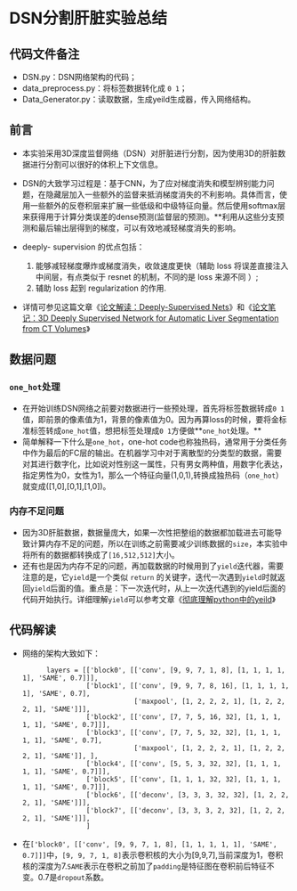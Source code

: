 # DSN分割肝脏实验总结 #
## 代码文件备注 ##
+ DSN.py：DSN网络架构的代码；
+ data_preprocess.py：将标签数据转化成 `0 1`；
+ Data_Generator.py：读取数据，生成yeild生成器，传入网络结构。
## 前言 ##
+ 本实验采用3D深度监督网络（DSN）对肝脏进行分割，因为使用3D的肝脏数据进行分割可以很好的体积上下文信息。
+ DSN的大致学习过程是：基于CNN，为了应对梯度消失和模型辨别能力问题，在隐藏层加入一些额外的监督来抵消梯度消失的不利影响。具体而言，使用一些额外的反卷积层来扩展一些低级和中级特征向量。然后使用softmax层来获得用于计算分类误差的dense预测(监督层的预测)。**利用从这些分支预测和最后输出层得到的梯度，可以有效地减轻梯度消失的影响。
+ deeply- supervision 的优点包括：
	1. 能够减轻梯度爆炸或梯度消失，收敛速度更快（辅助 loss 将误差直接注入中间层，有点类似于 resnet 的机制，不同的是 loss 来源不同 ）;
	2. 辅助 loss 起到 regularization 的作用.


+ 详情可参见这篇文章《[论文解读：Deeply-Supervised Nets](http://tanqingbo.com/2018/11/12/Deeply-Supervised%20Nets/)》和《[论文笔记：3D Deeply Supervised Network for Automatic Liver Segmentation from CT Volumes](http://tanqingbo.com/2018/11/13/3D%20Deeply%20Supervised%20Network%20for%20Automatic%20Liver%20Segmentation%20from%20CT%20Volumes/)》

## 数据问题 ##
### `one_hot`处理 ###
+ 在开始训练DSN网络之前要对数据进行一些预处理，首先将标签数据转成`0 1`值，即前景的像素值为1，背景的像素值为0。因为再算loss的时候，要将金标准标签转成`one_hot`值，想把标签处理成`0 1`方便做**`one_hot`处理。**
+ 简单解释一下什么是`one_hot`，one-hot code也称独热码，通常用于分类任务中作为最后的FC层的输出。在机器学习中对于离散型的分类型的数据，需要对其进行数字化，比如说对性别这一属性，只有男女两种值，用数字化表达，指定男性为0，女性为1，那么一个特征向量(1,0,1),转换成独热码（`one_hot`）就变成([1,0],[0,1],[1,0])。

### 内存不足问题 ###
+ 因为3D肝脏数据，数据量庞大，如果一次性把整组的数据都加载进去可能导致计算内存不足的问题，所以在训练之前需要减少训练数据的`size`，本实验中将所有的数据都转换成了`[16,512,512]`大小。
+ 还有也是因为内存不足的问题，再加载数据的时候用到了`yield`迭代器，需要注意的是，它`yield`是一个类似 `return` 的关键字，迭代一次遇到`yield`时就返回`yield`后面的值。重点是：下一次迭代时，从上一次迭代遇到的yield后面的代码开始执行。详细理解`yield`可以参考文章《[彻底理解python中的yeild](http://tanqingbo.com/2018/11/27/%E5%BD%BB%E5%BA%95%E7%90%86%E8%A7%A3python%E4%B8%AD%E7%9A%84yeild/)》



## 代码解读 ##
+ 网络的架构大致如下：

			layers = [['block0', [['conv', [9, 9, 7, 1, 8], [1, 1, 1, 1, 1], 'SAME', 0.7]]],
			          ['block1', [['conv', [9, 9, 7, 8, 16], [1, 1, 1, 1, 1], 'SAME', 0.7],
			                      ['maxpool', [1, 2, 2, 2, 1], [1, 2, 2, 2, 1], 'SAME']]],
			          ['block2', [['conv', [7, 7, 5, 16, 32], [1, 1, 1, 1, 1], 'SAME', 0.7]]],
			          ['block3', [['conv', [7, 7, 5, 32, 32], [1, 1, 1, 1, 1], 'SAME', 0.7],
			                      ['maxpool', [1, 2, 2, 2, 1], [1, 2, 2, 2, 1], 'SAME']], ],
			          ['block4', [['conv', [5, 5, 3, 32, 32], [1, 1, 1, 1, 1], 'SAME', 0.7]]],
			          ['block5', [['conv', [1, 1, 1, 32, 32], [1, 1, 1, 1, 1], 'SAME', 0.7]]],
			          ['block6', [['deconv', [3, 3, 3, 32, 32], [1, 2, 2, 2, 1], 'SAME']]],
			          ['block7', [['deconv', [3, 3, 3, 2, 32], [1, 2, 2, 2, 1], 'SAME']]],
			          ]
+ 在`['block0', [['conv', [9, 9, 7, 1, 8], [1, 1, 1, 1, 1], 'SAME', 0.7]]]`中，`[9, 9, 7, 1, 8]`表示卷积核的大小为[9,9,7],当前深度为1，卷积核的深度为7.`SAME`表示在卷积之前加了`padding`是特征图在卷积前后特征不变。0.7是`dropout`系数。